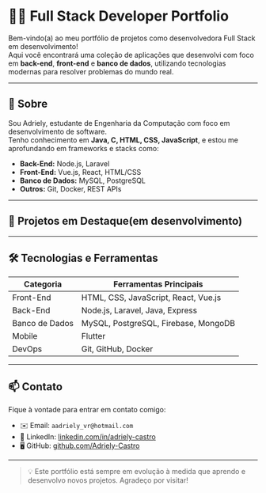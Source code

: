 # 👨‍💻 Full Stack Developer Portfolio

Bem-vindo(a) ao meu portfólio de projetos como desenvolvedora Full Stack em desenvolvimento!  
Aqui você encontrará uma coleção de aplicações que desenvolvi com foco em **back-end**, **front-end** e **banco de dados**, utilizando tecnologias modernas para resolver problemas do mundo real.

---

## 📁 Sobre

Sou Adriely, estudante de Engenharia da Computação com foco em desenvolvimento de software.  
Tenho conhecimento em **Java, C, HTML, CSS, JavaScript**, e estou me aprofundando em frameworks e stacks como:

- **Back-End:** Node.js, Laravel
- **Front-End:** Vue.js, React, HTML/CSS  
- **Banco de Dados:** MySQL, PostgreSQL
- **Outros:** Git, Docker, REST APIs

---

## 🚀 Projetos em Destaque(em desenvolvimento)

---

## 🛠️ Tecnologias e Ferramentas

| Categoria      | Ferramentas Principais                     |
|----------------|--------------------------------------------|
| Front-End      | HTML, CSS, JavaScript, React, Vue.js       |
| Back-End       | Node.js, Laravel, Java, Express            |
| Banco de Dados | MySQL, PostgreSQL, Firebase, MongoDB       |
| Mobile         | Flutter                                    |
| DevOps         | Git, GitHub, Docker                        |

---

## 📫 Contato

Fique à vontade para entrar em contato comigo:

- ✉️ Email: `aadriely_vr@hotmail.com`
- 💼 LinkedIn: [linkedin.com/in/adriely-castro](www.linkedin.com/in/adriely-castro)
- 🖥️ GitHub: [github.com/Adriely-Castro](https://github.com/Adriely-Castro)

---

> 💡 Este portfólio está sempre em evolução à medida que aprendo e desenvolvo novos projetos. Agradeço por visitar!
